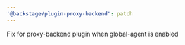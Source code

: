 ```yaml
---
'@backstage/plugin-proxy-backend': patch
---
```


Fix for proxy-backend plugin when global-agent is enabled
